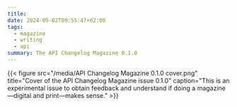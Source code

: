```yaml
---
title: 
date: 2024-05-02T09:55:47+02:00
tags:
  - magazine
  - writing
  - api
summary: The API Changelog Magazine 0.1.0
---
```

{{< figure src="/media/API Changelog Magazine 0.1.0 cover.png" title="Cover of the API Changelog Magazine issue 0.1.0" caption="This is an experimental issue to obtain feedback and understand if doing a magazine—digital and print—makes sense." >}}